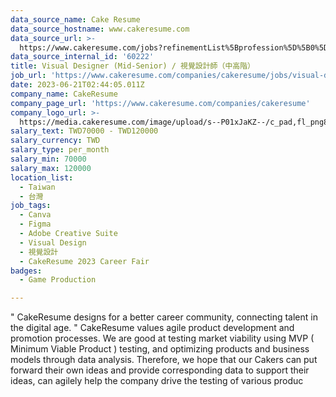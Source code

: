 ```yaml
---
data_source_name: Cake Resume
data_source_hostname: www.cakeresume.com
data_source_url: >-
  https://www.cakeresume.com/jobs?refinementList%5Bprofession%5D%5B0%5D=game-production&range%5Bsalary_range%5D%5Bmin%5D=100000
data_source_internal_id: '60222'
title: Visual Designer (Mid-Senior) / 視覺設計師（中高階）
job_url: 'https://www.cakeresume.com/companies/cakeresume/jobs/visual-designer-mid-sr'
date: 2023-06-21T02:44:05.011Z
company_name: CakeResume
company_page_url: 'https://www.cakeresume.com/companies/cakeresume'
company_logo_url: >-
  https://media.cakeresume.com/image/upload/s--P01xJaKZ--/c_pad,fl_png8,h_200,w_200/v1586508643/page_2_logo_1468389599.png
salary_text: TWD70000 - TWD120000
salary_currency: TWD
salary_type: per_month
salary_min: 70000
salary_max: 120000
location_list:
  - Taiwan
  - 台灣
job_tags:
  - Canva
  - Figma
  - Adobe Creative Suite
  - Visual Design
  - 視覺設計
  - CakeResume 2023 Career Fair
badges:
  - Game Production

---
```


" CakeResume designs for a better career community, connecting talent in the digital age. " CakeResume values agile product development and promotion processes. We are good at testing market viability using MVP ( Minimum Viable Product ) testing, and optimizing products and business models through data analysis. Therefore, we hope that our Cakers can put forward their own ideas and provide corresponding data to support their ideas, can agilely help the company drive the testing of various produc